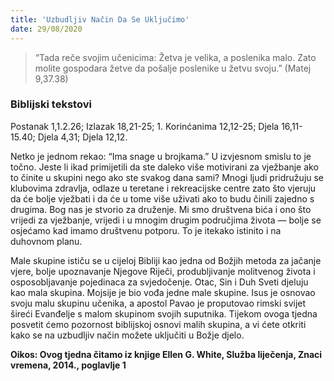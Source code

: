 ```yaml
---
title: 'Uzbudljiv Način Da Se Uključimo'
date: 29/08/2020
---
```


> <p></p>
> “Tada reče svojim učenicima: Žetva je velika, a poslenika malo. Zato molite gospodara žetve da pošalje poslenike u žetvu svoju.” (Matej 9,37.38)

### Biblijski tekstovi
Postanak 1,1.2.26; Izlazak 18,21-25; 1. Korinćanima 12,12-25; Djela 16,11-15.40; Djela 4,31; Djela 12,12.

Netko je jednom rekao: “Ima snage u brojkama.” U izvjesnom smislu to je točno. Jeste li ikad primijetili da ste daleko više motivirani za vježbanje ako to činite u skupini nego ako ste svakog dana sami? Mnogi ljudi pridružuju se klubovima zdravlja, odlaze u teretane i rekreacijske centre zato što vjeruju da će bolje vježbati i da će u tome više uživati ako to budu činili zajedno s drugima. Bog nas je stvorio za druženje. Mi smo društvena bića i ono što vrijedi za vježbanje, vrijedi i u mnogim drugim područjima života — bolje se osjećamo kad imamo društvenu potporu. To je itekako istinito i na duhovnom planu.

Male skupine ističu se u cijeloj Bibliji kao jedna od Božjih metoda za jačanje vjere, bolje upoznavanje Njegove Riječi, produbljivanje molitvenog života i osposobljavanje pojedinaca za svjedočenje. Otac, Sin i Duh Sveti djeluju kao mala skupina. Mojsije je bio vođa jedne male skupine. Isus je osnovao svoju malu skupinu učenika, a apostol Pavao je proputovao rimski svijet šireći Evanđelje s malom skupinom svojih suputnika. Tijekom ovoga tjedna posvetit ćemo pozornost biblijskoj osnovi malih skupina, a vi ćete otkriti kako se na uzbudljiv način možete uključiti u Božje djelo.

**Oikos: Ovog tjedna čitamo iz knjige Ellen G. White, Služba liječenja, Znaci vremena, 2014., poglavlje 1**